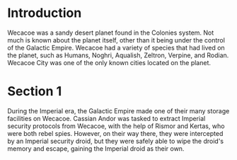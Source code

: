 # Introduction

Wecacoe was a sandy desert planet found in the Colonies system.
Not much is known about the planet itself, other than it being under the control of the Galactic Empire.
Wecacoe had a variety of species that had lived on the planet, such as Humans, Noghri, Aqualish, Zeltron, Verpine, and Rodian.
Wecacoe City was one of the only known cities located on the planet.

# Section 1

During the Imperial era, the Galactic Empire made one of their many storage facilities on Wecacoe.
Cassian Andor was tasked to extract Imperial security protocols from Wecacoe, with the help of Rismor and Kertas, who were both rebel spies.
However, on their way there, they were intercepted by an Imperial security droid, but they were safely able to wipe the droid's memory and escape, gaining the Imperial droid as their own.
